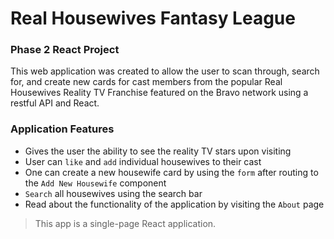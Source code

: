 # Real Housewives Fantasy League

### Phase 2 React Project 

This web application was created to allow the user to scan through, search for, and create new cards for cast members from the popular Real Housewives Reality TV Franchise featured on the Bravo network using a restful API and React. 

### Application Features

* Gives the user the ability to see the reality TV stars upon visiting
* User can `like` and `add` individual housewives to their cast
* One can create a new housewife card by using the `form` after routing to the `Add New Housewife` component
* `Search` all housewives using the search bar
* Read about the functionality of the application by visiting the `About` page

> This app is a single-page React application.